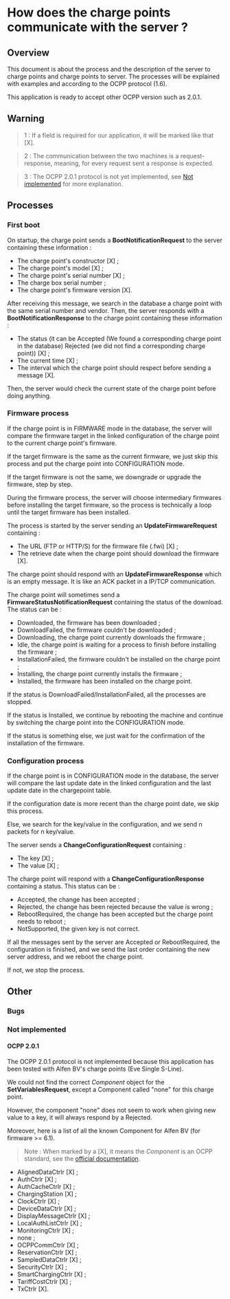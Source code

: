 # How does the charge points communicate with the server ?

## Overview

This document is about the process and the description of the server to charge points and charge points to server.
The processes will be explained with examples and according to the OCPP protocol (1.6).

This application is ready to accept other OCPP version such as 2.0.1.

## Warning

> 1 : If a field is required for our application, it will be marked like that [X].

> 2 : The communication between the two machines is a request-response, meaning, for every request sent a response 
> is expected.

> 3 : The OCPP 2.0.1 protocol is not yet implemented, see [Not implemented](#ocpp-201) for more explanation.

## Processes

### First boot

On startup, the charge point sends a **BootNotificationRequest** to the server containing these information :
- The charge point's constructor [X] ;
- The charge point's model [X] ;
- The charge point's serial number [X] ;
- The charge box serial number ;
- The charge point's firmware version [X].

After receiving this message, we search in the database a charge point with the same serial number and vendor.
Then, the server responds with a **BootNotificationResponse** to the charge point containing these information :
- The status (it can be Accepted (We found a corresponding charge point in the database)
Rejected (we did not find a corresponding charge point)) [X] ;
- The current time [X] ;
- The interval which the charge point should respect before sending a message [X].

Then, the server would check the current state of the charge point before doing anything.

### Firmware process

If the charge point is in FIRMWARE mode in the database, the server will compare the firmware target 
in the linked configuration of the charge point to the current charge point's firmware.

If the target firmware is the same as the current firmware, 
we just skip this process and put the charge point into CONFIGURATION mode.

If the target firmware is not the same, we downgrade or upgrade the firmware, step by step.

During the firmware process, the server will choose intermediary firmwares before installing the target firmware,
so the process is technically a loop until the target firmware has been installed.

The process is started by the server sending an **UpdateFirmwareRequest** containing :
- The URL (FTP or HTTP/S) for the firmware file (.fwi) [X] ;
- The retrieve date when the charge point should download the firmware [X].

The charge point should respond with an **UpdateFirmwareResponse** which is an empty message.
It is like an ACK packet in a IP/TCP communication.

The charge point will sometimes send a **FirmwareStatusNotificationRequest** containing the status of the download.
The status can be :
- Downloaded, the firmware has been downloaded ;
- DownloadFailed, the firmware couldn't be downloaded ;
- Downloading, the charge point currently downloads the firmware ;
- Idle, the charge point is waiting for a process to finish before installing the firmware ;
- InstallationFailed, the firmware couldn't be installed on the charge point ;
- Installing, the charge point currently installs the firmware ;
- Installed, the firmware has been installed on the charge point.

If the status is DownloadFailed/InstallationFailed, all the processes are stopped.

If the status is Installed, we continue by rebooting the machine and continue by switching the charge point into
the CONFIGURATION mode.

If the status is something else, we just wait for the confirmation of the installation of the firmware.

### Configuration process

If the charge point is in CONFIGURATION mode in the database, the server will compare the last update date in 
the linked configuration and the last update date in the chargepoint table.

If the configuration date is more recent than the charge point date, we skip this process.

Else, we search for the key/value in the configuration, and we send n packets for n key/value.

The server sends a **ChangeConfigurationRequest** containing :
- The key [X] ;
- The value [X] ;

The charge point will respond with a **ChangeConfigurationResponse** containing a status.
This status can be :
- Accepted, the change has been accepted ;
- Rejected, the change has been rejected because the value is wrong ;
- RebootRequired, the change has been accepted but the charge point needs to reboot ;
- NotSupported, the given key is not correct.

If all the messages sent by the server are Accepted or RebootRequired, the configuration is finished,
and we send the last order containing the new server address, and we reboot the charge point.

If not, we stop the process.

## Other

### Bugs

### Not implemented

#### OCPP 2.0.1

The OCPP 2.0.1 protocol is not implemented because this application has been tested with Alfen BV's charge points
(Eve Single S-Line). 

We could not find the correct *Component* object for the **SetVariablesRequest**, except a Component called "none"
for this charge point.

However, the component "none" does not seem to work when giving new value to a key, it will always respond by
a Rejected.

Moreover, here is a list of all the known Component for Alfen BV (for firmware >= 6.1).

> Note : When marked by a [X], it means the *Component* is an OCPP standard, see the 
> [official documentation](https://openchargealliance.org/protocols/open-charge-point-protocol/#OCPP2.0.1).

- AlignedDataCtrlr [X] ;
- AuthCtrlr [X] ;
- AuthCacheCtrlr [X] ;
- ChargingStation [X] ;
- ClockCtrlr [X] ;
- DeviceDataCtrlr [X] ;
- DisplayMessageCtrlr [X] ;
- LocalAuthListCtrlr [X] ;
- MonitoringCtrlr [X] ;
- none ;
- OCPPCommCtrlr [X] ;
- ReservationCtrlr [X] ;
- SampledDataCtrlr [X] ;
- SecurityCtrlr [X] ;
- SmartChargingCtrlr [X] ;
- TariffCostCtrlr [X] ;
- TxCtrlr [X].



